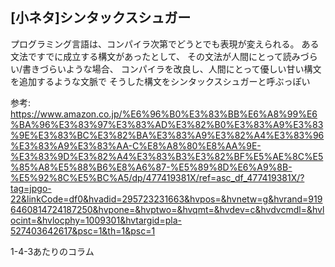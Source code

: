 ## [小ネタ]シンタックスシュガー

プログラミング言語は、コンパイラ次第でどうとでも表現が変えられる。
ある文法ですでに成立する構文があったとして、
その文法が人間にとって読みづらい/書きづらいような場合、
コンパイラを改良し、人間にとって優しい甘い構文を追加するような文脈で
そうした構文をシンタックスシュガーと呼ぶっぽい

参考: https://www.amazon.co.jp/%E6%96%B0%E3%83%BB%E6%A8%99%E6%BA%96%E3%83%97%E3%83%AD%E3%82%B0%E3%83%A9%E3%83%9E%E3%83%BC%E3%82%BA%E3%83%A9%E3%82%A4%E3%83%96%E3%83%A9%E3%83%AA-C%E8%A8%80%E8%AA%9E-%E3%83%9D%E3%82%A4%E3%83%B3%E3%82%BF%E5%AE%8C%E5%85%A8%E5%88%B6%E8%A6%87-%E5%89%8D%E6%A9%8B-%E5%92%8C%E5%BC%A5/dp/477419381X/ref=asc_df_477419381X/?tag=jpgo-22&linkCode=df0&hvadid=295723231663&hvpos=&hvnetw=g&hvrand=9196460814724187250&hvpone=&hvptwo=&hvqmt=&hvdev=c&hvdvcmdl=&hvlocint=&hvlocphy=1009301&hvtargid=pla-527403642617&psc=1&th=1&psc=1

1-4-3あたりのコラム
